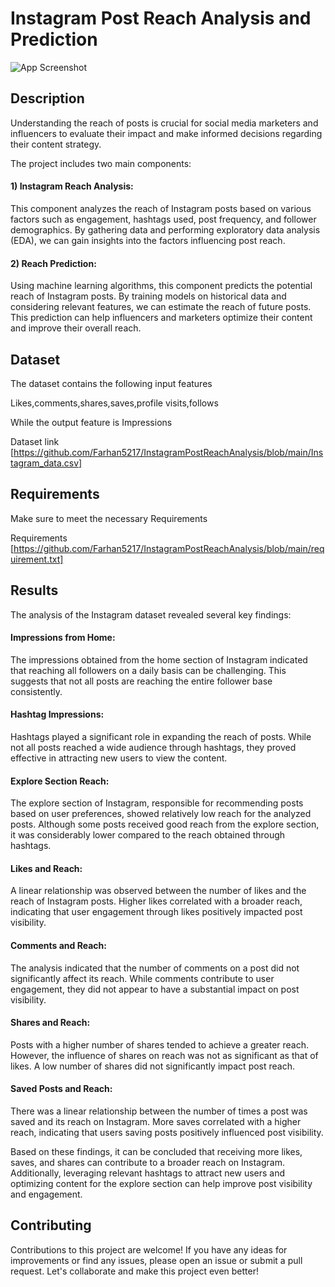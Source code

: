 
# Instagram Post Reach Analysis and Prediction





![App Screenshot](https://www.bing.com/th/id/OGC.f26b2768c4f985a9349c3db3b2ef6a75?pid=1.7&rurl=https%3a%2f%2fmedia1.tenor.com%2fimages%2ff26b2768c4f985a9349c3db3b2ef6a75%2ftenor.gif%3fitemid%3d12518165&ehk=Dwk5Z9RWilAgb50y13ZwXcIWB7N520QRg7KnSflYZf4%3d)
## Description

 Understanding the reach of posts is crucial for social media marketers and influencers to evaluate their impact and make informed decisions regarding their content strategy.

 The project includes two main components:

#### 1) Instagram Reach Analysis: 

This component analyzes the reach of Instagram posts based on various factors such as engagement, hashtags used, post frequency, and follower demographics. By gathering data and performing exploratory data analysis (EDA), we can gain insights into the factors influencing post reach.

#### 2) Reach Prediction:

 Using machine learning algorithms, this component predicts the potential reach of Instagram posts. By training models on historical data and considering relevant features, we can estimate the reach of future posts. This prediction can help influencers and marketers optimize their content and improve their overall reach.
## Dataset

The dataset contains the following input features 

Likes,comments,shares,saves,profile visits,follows

While the output feature is Impressions

Dataset link [https://github.com/Farhan5217/InstagramPostReachAnalysis/blob/main/Instagram_data.csv]


## Requirements

Make sure to meet the necessary Requirements 

Requirements [https://github.com/Farhan5217/InstagramPostReachAnalysis/blob/main/requirement.txt]
## Results

The analysis of the Instagram dataset revealed several key findings:

#### Impressions from Home: 
The impressions obtained from the home section of Instagram indicated that reaching all followers on a daily basis can be challenging. This suggests that not all posts are reaching the entire follower base consistently.

#### Hashtag Impressions: 
Hashtags played a significant role in expanding the reach of posts. While not all posts reached a wide audience through hashtags, they proved effective in attracting new users to view the content.

#### Explore Section Reach:
The explore section of Instagram, responsible for recommending posts based on user preferences, showed relatively low reach for the analyzed posts. Although some posts received good reach from the explore section, it was considerably lower compared to the reach obtained through hashtags.

#### Likes and Reach:
 A linear relationship was observed between the number of likes and the reach of Instagram posts. Higher likes correlated with a broader reach, indicating that user engagement through likes positively impacted post visibility.

#### Comments and Reach:
 The analysis indicated that the number of comments on a post did not significantly affect its reach. While comments contribute to user engagement, they did not appear to have a substantial impact on post visibility.

#### Shares and Reach:
 Posts with a higher number of shares tended to achieve a greater reach. However, the influence of shares on reach was not as significant as that of likes. A low number of shares did not significantly impact post reach.

#### Saved Posts and Reach: 
There was a linear relationship between the number of times a post was saved and its reach on Instagram. More saves correlated with a higher reach, indicating that users saving posts positively influenced post visibility.

Based on these findings, it can be concluded that receiving more likes, saves, and shares can contribute to a broader reach on Instagram. Additionally, leveraging relevant hashtags to attract new users and optimizing content for the explore section can help improve post visibility and engagement.


## Contributing 

Contributions to this project are welcome! If you have any ideas for improvements or find any issues, please open an issue or submit a pull request. Let's collaborate and make this project even better!